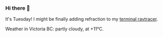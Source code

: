 ### Hi there :wave:

It's Tuesday! I might be finally adding refraction to my [terminal raytracer](https://github.com/bewuethr/bash-raytracer).

Weather in Victoria BC: partly cloudy, at +11°C.
